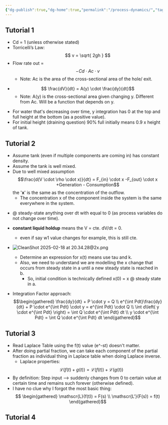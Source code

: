 ```yaml
---
{"dg-publish":true,"dg-home":true,"permalink":"/process-dynamics/","tags":["gardenEntry"],"dgPassFrontmatter":true}
---
```


## Tutorial 1
- Cd = 1 (unless otherwise stated)
- Torricelli’s Law: 
	$$ v = \sqrt{ 2gh } $$
- Flow rate out = 
	$$ -Cd \cdot Ac \cdot v $$
	* Note: Ac is the area of the cross-sectional area of the hole/ exit.

* $$ \frac{dV}{dt} = A(y) \cdot \frac{dy}{dt}$$
	* Note: A(y) is the cross-sectional area given changing y. Different from Ac. Will be a function that depends on y.
- For water that's decreasing over time, y integration has 0 at the top and full height at the bottom (as a positive value).
- For initial height (draining question) 90% full initially means 0.9 x height of tank.

## Tutorial 2
- Assume tank (even if multiple components are coming in) has constant density.
- Assume the tank is well mixed.
- Due to well mixed assumption 
	$$\frac{d(V \cdot \rho \cdot x)}{dt} = F_{in} \cdot x -F_{out} \cdot x +Generation - Consumption$$ the '**x**' is the same as the concentration of the outflow.
	- The concentration x of the component inside the system is the same everywhere in the system.
* @ steady-state anything over dt with equal to 0 (as process variables do not change over time).
* **constant liquid holdup** means the V = cte. dV/dt = 0.
	* even if say w1 value changes for example, this is still cte.
* ![CleanShot 2025-02-18 at 20.34.28@2x.png](/img/user/Images/CleanShot%202025-02-18%20at%2020.34.28@2x.png)
	* Determine an expression for x(t) means use tau and k.
	* Also, we need to understand we are modelling the x change that occurs from steady state in a until a new steady state is reached in b.
		* So, initial condition is technically defined x(0) = x @ steady state in a.

* Integration Factor approach:
		$$\begin{gathered} \frac{dy}{dt} + P \cdot y = Q  \\ e^{\int Pdt}\frac{dy}{dt} + P \cdot e^{\int Pdt} \cdot y = e^{\int Pdt} \cdot Q \\ \int d\left( y \cdot e^{\int Pdt} \right) = \int Q \cdot e^{\int Pdt} dt \\ y \cdot e^{\int Pdt} = \int Q \cdot e^{\int Pdt} dt \end{gathered}$$
## Tutorial 3
* Read Laplace Table using the f(t) value (e^-st) doesn't matter.
* After doing partial fraction, we can take each component of the partial fraction as individual thing in Laplace table when doing Laplace inverse.
	* Laplace properties: 
		 $$ \mathscr{L}(f(t) + g(t)) = \mathscr{L}(f(t) ) + \mathscr{L} (g(t)) $$
* By definition: Step input --> suddenly changes from 0 to certain value at certain time and remains such forever (otherwise defined).
* I have no clue why I forgot the most basic thing: 
		$$ \begin{gathered}
\mathscr{L}(f(t)) = F(s) \\ \mathscr{L'}(F(s)) = f(t)
\end{gathered}$$

## Tutorial 4
